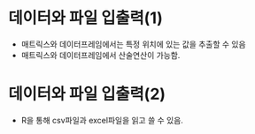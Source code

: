 # 데이터와 파일 입출력(1)

- 매트릭스와 데이터프레임에서는 특정 위치에 있는 값을 추출할 수 있음
- 매트릭스와 데이터프레임에서 산술연산이 가능함.

# 데이터와 파일 입출력(2)

- R을 통해 csv파일과 excel파일을 읽고 쓸 수 있음.
